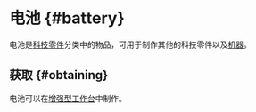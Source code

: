 # 电池 {#battery}

电池是[科技零件](/Technical-Components)分类中的物品，可用于制作其他的科技零件以及[机器](/Electric-Machines)。

## 获取 {#obtaining}

电池可以在[增强型工作台](/Enhanced-Crafting-Table)中制作。
